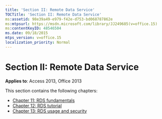 ```yaml
---
title: 'Section II: Remote Data Service'
TOCTitle: 'Section II: Remote Data Service'
ms:assetid: 98e39a49-e979-f42e-d753-bd068787862e
ms:mtpsurl: https://msdn.microsoft.com/library/JJ249685(v=office.15)
ms:contentKeyID: 48546504
ms.date: 09/18/2015
mtps_version: v=office.15
localization_priority: Normal
---
```


# Section II: Remote Data Service

**Applies to**: Access 2013, Office 2013

This section contains the following chapters:

- [Chapter 11: RDS fundamentals](chapter-11-rds-fundamentals.md)
- [Chapter 12: RDS tutorial](chapter-12-rds-tutorial.md)
- [Chapter 13: RDS usage and security](chapter-13-rds-usage-and-security.md)

